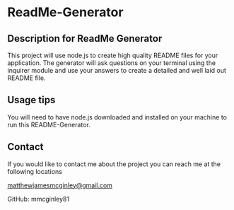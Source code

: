 # ReadMe-Generator

## Description for ReadMe Generator

This project will use node.js to create high quality README files for your application. The generator will ask questions on your terminal using the inquirer module and use your answers to create a detailed and well laid out README file. 

## Usage tips

You will need to have node.js downloaded and installed on your machine to run this README-Generator.

## Contact

If you would like to contact me about the project you can reach me at the following locations

matthewjamesmcginley@gmail.com

GitHub: mmcginley81